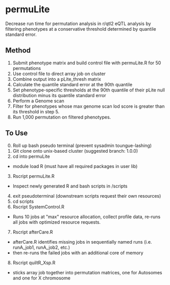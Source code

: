 # permuLite
Decrease run time for permutation analysis in r/qtl2 eQTL analysis by filtering phenotypes at a conservative threshold determined by quantile standard error. 


## Method
1. Submit phenotype matrix and build control file with permuLite.R for 50 permutations
2. Use control file to direct array job on cluster
3. Combine output into a pLite_thresh matrix
4. Calculate the quantile standard error at the 90th quantile
5. Set phenotype-specific thresholds at the 90th quantile of their pLite null distribution minus its quantile standard error
6. Perform a Genome scan 
7. Filter for phenotypes whose max genome scan lod score is greater than its threshold in step 5. 
8. Run 1,000 permutation on filtered phenotypes. 

## To Use
0. Roll up bash pseudo terminal (prevent sysadmin toungue-lashing)
1. Git clone onto unix-based cluster (suggested branch: 1.0.0)
2. cd into permuLite
 - module load R (must have all required packages in user lib)
3. Rscript permuLite.R
- Inspect newly generated R and bash scripts in /scripts
4. exit pseudoterminal (downstream scripts request their own resources)  
5. cd scripts  
6. Rscript SystemControl.R
- Runs 10 jobs at "max" resource allocation, collect profile data, re-runs all jobs with optimized resource requests. 
7. Rscript afterCare.R
- afterCare.R identifies missing jobs in sequentially named runs (i.e. runA_job1, runA_job2, etc.)
- then re-runs the failed jobs with an additional core of memory
8. Rscript quiltR_Xsp.R
- sticks array job together into permutation matrices, one for Autosomes and one for X chromosome

